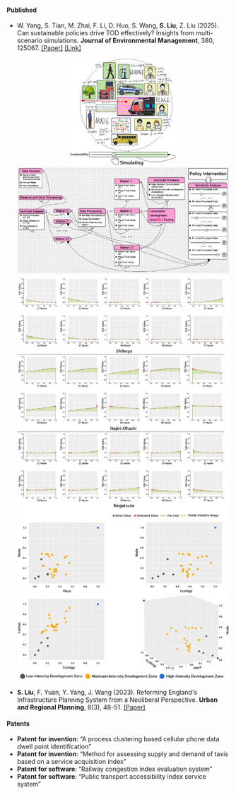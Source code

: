 
#### Published


- W. Yang, S. Tian, M. Zhai, F. Li, D. Huo, S. Wang, <strong>S. Liu</strong>, Z. Liu (2025).  Can sustainable policies drive TOD effectively? Insights from multi-scenario simulations.  <strong>Journal of Environmental Management</strong>, 380, 125067.  [[Paper]](https://doi.org/10.1016/j.jenvman.2025.125067) [[Link]](https://www.sciencedirect.com/science/article/pii/S0301479725010436)
  <p align="center">
    <img src="static/assets/img/paper1_fig1.png" class="pub-img" alt="Figure 1"/>
    <img src="static/assets/img/paper1_fig2.png" class="pub-img" alt="Figure 2"/>
    <img src="static/assets/img/paper1_fig3.png" class="pub-img" alt="Figure 3"/>
    <img src="static/assets/img/paper1_fig4.png" class="pub-img" alt="Figure 4"/>
  </p>



- <strong>S. Liu</strong>, F. Yuan, Y. Yang, J. Wang (2023).  Reforming England's Infrastructure Planning System from a Neoliberal Perspective.  <strong>Urban and Regional Planning</strong>, 8(3), 48-51.  [[Paper]](https://doi.org/10.11648/j.urp.20230803.13)


#### Patents

- <strong>Patent for invention</strong>: “A process clustering based cellular phone data dwell point identification”
- <strong>Patent for invention</strong>: “Method for assessing supply and demand of taxis based on a service acquisition index”
- <strong>Patent for software</strong>: “Railway congestion index evaluation system”
- <strong>Patent for software</strong>: “Public transport accessibility index service system”


